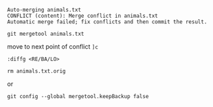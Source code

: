 
```
Auto-merging animals.txt
CONFLICT (content): Merge conflict in animals.txt
Automatic merge failed; fix conflicts and then commit the result.
```


```
git mergetool animals.txt
```

move to next point of conflict `]c`


```
:diffg <RE/BA/LO>
```


```
rm animals.txt.orig
```

or

```
git config --global mergetool.keepBackup false
```
